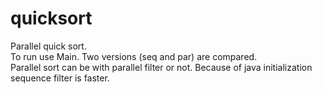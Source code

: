 # quicksort
Parallel quick sort. \
To run use Main. Two versions (seq and par) are compared. \
Parallel sort can be with parallel filter or not. Because of java initialization sequence filter is faster. 